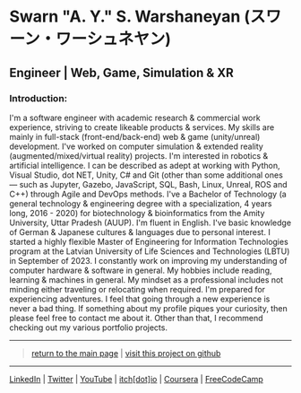 # Swarn "A. Y." S. Warshaneyan (スワーン・ワーシュネヤン)

## Engineer | Web, Game, Simulation & XR

### Introduction:

I'm a software engineer with academic research & commercial work experience, striving to create likeable products & services. My skills are mainly in full-stack (front-end/back-end) web & game (unity/unreal) development. I've worked on computer simulation & extended reality (augmented/mixed/virtual reality) projects. I'm interested in robotics & artificial intelligence. I can be described as adept at working with Python, Visual Studio, dot NET, Unity, C# and Git (other than some additional ones — such as Jupyter, Gazebo, JavaScript, SQL, Bash, Linux, Unreal, ROS and C++) through Agile and DevOps methods. I've a Bachelor of Technology (a general technology & engineering degree with a specialization, 4 years long, 2016 - 2020) for biotechnology & bioinformatics from the Amity University, Uttar Pradesh (AUUP). I'm fluent in English. I've basic knowledge of German & Japanese cultures & languages due to personal interest. I started a highly flexible Master of Engineering for Information Technologies program at the Latvian University of Life Sciences and Technologies (LBTU) in September of 2023. I constantly work on improving my understanding of computer hardware & software in general. My hobbies include reading, learning & machines in general. My mindset as a professional includes not minding either traveling or relocating when required. I'm prepared for experiencing adventures. I feel that going through a new experience is never a bad thing. If something about my profile piques your curiosity, then please feel free to contact me about it. Other than that, I recommend checking out my various portfolio projects.

---

> [return to the main page](https://ahiyantra.github.io)
> |
> [visit this project on github](https://github.com/ahiyantra/ahiyantra)

---

[LinkedIn](https://www.linkedin.com/in/ahiyantra/) | [Twitter](https://twitter.com/ahiyantra) | [YouTube](https://www.youtube.com/channel/UCvqX8LLwojuty35CrIlRBVQ) | [itch[dot]io](https://ahiyantra.itch.io/) | [Coursera](https://www.coursera.org/user/2657076618258e21a915c1260c029e6c) | [FreeCodeCamp](https://www.freecodecamp.org/ahiyantra)
